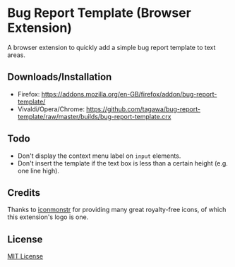 # Bug Report Template (Browser Extension)

A browser extension to quickly add a simple bug report template to text areas.

## Downloads/Installation

* Firefox: https://addons.mozilla.org/en-GB/firefox/addon/bug-report-template/
* Vivaldi/Opera/Chrome: https://github.com/tagawa/bug-report-template/raw/master/builds/bug-report-template.crx

## Todo

* Don't display the context menu label on `input` elements.
* Don't insert the template if the text box is less than a certain height (e.g. one line high).

## Credits

Thanks to [iconmonstr](http://iconmonstr.com/) for providing many great royalty-free icons, of which this extension's logo is one.

## License

[MIT License](https://opensource.org/licenses/MIT)
